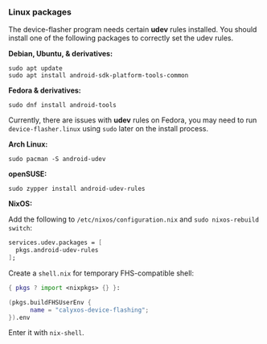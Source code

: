 ### Linux packages

The device-flasher program needs certain **udev** rules installed. You should install one of the following packages to correctly set the udev rules.

**Debian, Ubuntu, & derivatives:**

```
sudo apt update
sudo apt install android-sdk-platform-tools-common
```

**Fedora & derivatives:**

```
sudo dnf install android-tools
```

Currently, there are issues with **udev** rules on Fedora, you may need to run `device-flasher.linux` using `sudo` later on the install process.

**Arch Linux:**

```
sudo pacman -S android-udev
```

**openSUSE:**

```
sudo zypper install android-udev-rules
```

**NixOS:**

Add the following to `/etc/nixos/configuration.nix` and `sudo nixos-rebuild switch`:

```nix
services.udev.packages = [
  pkgs.android-udev-rules
];
```

Create a `shell.nix` for temporary FHS-compatible shell:

```nix
{ pkgs ? import <nixpkgs> {} }:

(pkgs.buildFHSUserEnv {
      name = "calyxos-device-flashing";
}).env
```

Enter it with `nix-shell`.
